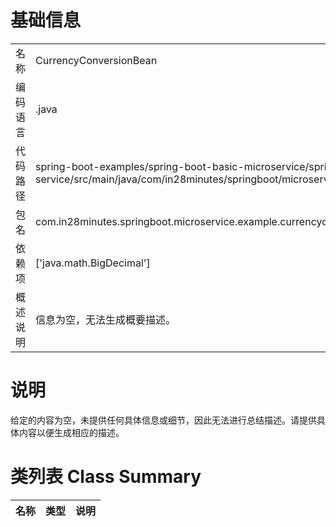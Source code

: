 # 基础信息

|      |      |
|------|------|
| 名称 | CurrencyConversionBean |
| 编码语言 | .java |
| 代码路径 | spring-boot-examples/spring-boot-basic-microservice/spring-boot-microservice-currency-conversion-service/src/main/java/com/in28minutes/springboot/microservice/example/currencyconversion/CurrencyConversionBean.java |
| 包名 | com.in28minutes.springboot.microservice.example.currencyconversion |
| 依赖项 | ['java.math.BigDecimal'] |
| 概述说明 | 信息为空，无法生成概要描述。 |

# 说明

给定的内容为空，未提供任何具体信息或细节，因此无法进行总结描述。请提供具体内容以便生成相应的描述。

# 类列表 Class Summary

| 名称   | 类型  | 说明 |
|-------|------|-------------|




